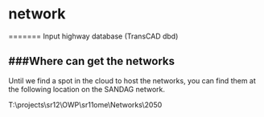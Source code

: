# network
=======
Input highway database (TransCAD dbd)  

###Where can get the networks
------
Until we find a spot in the cloud to host the networks, you can find them at the following location on the SANDAG network.

T:\projects\sr12\OWP\sr11ome\Networks\2050
